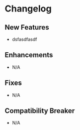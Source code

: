 # Changelog

## New Features

 - dsfasdfasdf

## Enhancements

 - N/A

## Fixes

 - N/A

## Compatibility Breaker

 - N/A
